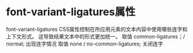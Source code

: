# font-variant-ligatures属性
font-variant-ligatures CSS属性控制在所应用元素的文本内容中使用哪些连字和上下文形式。
这导致结果文本中的形式更加统一。
取值 common-ligatures；/ normal; 出现连字情况
取值 none / no-common-ligatures; 关闭连字
    

